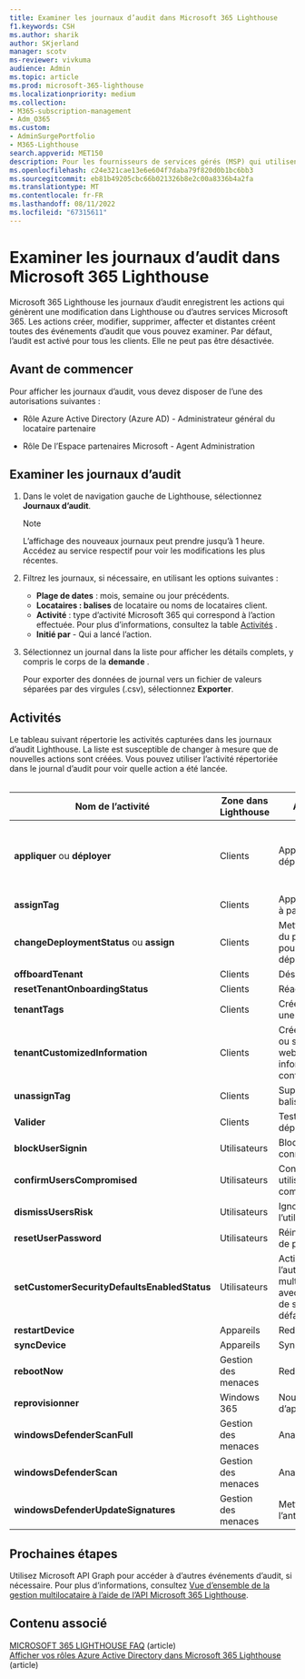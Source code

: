 ```yaml
---
title: Examiner les journaux d’audit dans Microsoft 365 Lighthouse
f1.keywords: CSH
ms.author: sharik
author: SKjerland
manager: scotv
ms-reviewer: vivkuma
audience: Admin
ms.topic: article
ms.prod: microsoft-365-lighthouse
ms.localizationpriority: medium
ms.collection:
- M365-subscription-management
- Adm_O365
ms.custom:
- AdminSurgePortfolio
- M365-Lighthouse
search.appverid: MET150
description: Pour les fournisseurs de services gérés (MSP) qui utilisent Microsoft 365 Lighthouse, découvrez comment examiner les journaux d’audit.
ms.openlocfilehash: c24e321cae13e6e604f7daba79f820d0b1bc6bb3
ms.sourcegitcommit: eb81b49205cbc66b021326b8e2c00a8336b4a2fa
ms.translationtype: MT
ms.contentlocale: fr-FR
ms.lasthandoff: 08/11/2022
ms.locfileid: "67315611"
---
```

# <a name="review-audit-logs-in-microsoft-365-lighthouse"></a>Examiner les journaux d’audit dans Microsoft 365 Lighthouse

Microsoft 365 Lighthouse les journaux d’audit enregistrent les actions qui génèrent une modification dans Lighthouse ou d’autres services Microsoft 365. Les actions créer, modifier, supprimer, affecter et distantes créent toutes des événements d’audit que vous pouvez examiner. Par défaut, l’audit est activé pour tous les clients. Elle ne peut pas être désactivée.

## <a name="before-you-begin"></a>Avant de commencer

Pour afficher les journaux d’audit, vous devez disposer de l’une des autorisations suivantes :

- Rôle Azure Active Directory (Azure AD) - Administrateur général du locataire partenaire

- Rôle De l’Espace partenaires Microsoft - Agent Administration

## <a name="review-audit-logs"></a>Examiner les journaux d’audit

1. Dans le volet de navigation gauche de Lighthouse, sélectionnez **Journaux d’audit**.

    > [!NOTE]
    > L’affichage des nouveaux journaux peut prendre jusqu’à 1 heure. Accédez au service respectif pour voir les modifications les plus récentes.

2. Filtrez les journaux, si nécessaire, en utilisant les options suivantes :

    - **Plage de dates** : mois, semaine ou jour précédents.
    - **Locataires : balises** de locataire ou noms de locataires client.
    - **Activité** : type d’activité Microsoft 365 qui correspond à l’action effectuée. Pour plus d’informations, consultez la table [Activités](#activities) .
    - **Initié par** - Qui a lancé l’action.

3. Sélectionnez un journal dans la liste pour afficher les détails complets, y compris le corps de la **demande** .

    Pour exporter des données de journal vers un fichier de valeurs séparées par des virgules (.csv), sélectionnez **Exporter**.

## <a name="activities"></a>Activités

Le tableau suivant répertorie les activités capturées dans les journaux d’audit Lighthouse. La liste est susceptible de changer à mesure que de nouvelles actions sont créées. Vous pouvez utiliser l’activité répertoriée dans le journal d’audit pour voir quelle action a été lancée.<br><br>

| Nom de l’activité | Zone dans Lighthouse | Action lancée | Service affecté |
|--|--|--|--|
| **appliquer** ou **déployer** | Clients | Appliquer un plan de déploiement | Azure AD, Microsoft Endpoint Manager (MEM) |
| **assignTag** | Clients | Appliquer une balise à partir d’un client | Phare |
| **changeDeploymentStatus** ou **assign** | Clients | Mettre à jour l’état du plan d’action pour le plan de déploiement | Phare |
| **offboardTenant** | Clients | Désactiver un client | Phare |
| **resetTenantOnboardingStatus** | Clients | Réactif d’un client | Phare |
| **tenantTags** | Clients | Créer ou supprimer une balise | Phare |
| **tenantCustomizedInformation** | Clients | Créer, mettre à jour ou supprimer un site web client ou des informations de contact | Phare |
| **unassignTag** | Clients | Supprimer une balise d’un client | Phare |
| **Valider** | Clients | Tester un plan de déploiement | Azure AD |
| **blockUserSignin** | Utilisateurs | Bloquer la connexion | Azure AD |
| **confirmUsersCompromised** | Utilisateurs | Confirmer qu’un utilisateur est compromis | Azure AD |
| **dismissUsersRisk** | Utilisateurs | Ignorer le risque de l’utilisateur | Azure AD |
| **resetUserPassword** | Utilisateurs | Réinitialiser le mot de passe | Azure AD |
| **setCustomerSecurityDefaultsEnabledStatus** | Utilisateurs | Activer l’authentification multifacteur (MFA) avec les paramètres de sécurité par défaut | Azure AD |
| **restartDevice** | Appareils | Redémarrer | Mem |
| **syncDevice** | Appareils | Synchronisation | Mem |
| **rebootNow** | Gestion des menaces | Redémarrer | Mem |
| **reprovisionner** | Windows 365 | Nouvelle tentative d’approvisionnement | Windows 365 |
| **windowsDefenderScanFull** | Gestion des menaces | Analyse complète | Mem |
| **windowsDefenderScan** | Gestion des menaces | Analyse rapide | Mem |
| **windowsDefenderUpdateSignatures** | Gestion des menaces | Mettre à jour l’antivirus | Mem |

## <a name="next-steps"></a>Prochaines étapes

Utilisez Microsoft API Graph pour accéder à d’autres événements d’audit, si nécessaire. Pour plus d’informations, consultez [Vue d’ensemble de la gestion multilocataire à l’aide de l’API Microsoft 365 Lighthouse](/graph/managedtenants-concept-overview).

## <a name="related-content"></a>Contenu associé

[MICROSOFT 365 LIGHTHOUSE FAQ](m365-lighthouse-faq.yml) (article)\
[Afficher vos rôles Azure Active Directory dans Microsoft 365 Lighthouse](m365-lighthouse-view-your-roles.md) (article)